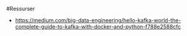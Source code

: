 #Ressurser
- https://medium.com/big-data-engineering/hello-kafka-world-the-complete-guide-to-kafka-with-docker-and-python-f788e2588cfc
